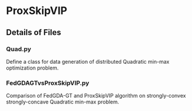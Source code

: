 # ProxSkipVIP

## Details of Files

### Quad.py
Define a class for data generation of distributed Quadratic min-max optimization problem.

### FedGDAGTvsProxSkipVIP.py
Comparison of FedGDA-GT and ProxSkipVIP algorithm on strongly-convex strongly-concave Quadratic min-max problem.
